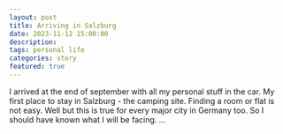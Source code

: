 ```yaml
---
layout: post
title: Arriving in Salzburg
date: 2023-11-12 15:00:00
description: 
tags: personal life
categories: story
featured: true
---
```

I arrived at the end of september with all my personal stuff in the car. My first place to stay in Salzburg - the camping site. 
Finding a room or flat is not easy. Well but this is true for every major city in Germany too. So I should have known what I will be facing. 
...